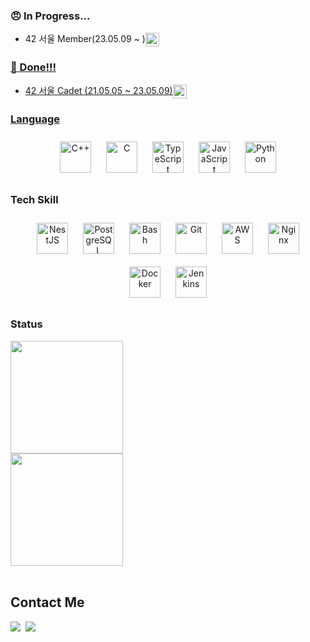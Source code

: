 
### 😠 In Progress...</br>
<!-- <div align='center'>
 <img align="center" height="30px" src="https://img.shields.io/badge/42Seoul-000000?style=flat-square&logo=42&logoColor=white"/> 	 
</div> -->


- 42 서울 Member(23.05.09 ~ )<a href="https://innovationacademy.kr/academy/contents/view?contentsNo=7&level=2&menuNo=8" target="_blank"><img align="center" height="22px" src="https://img.shields.io/badge/42Seoul-000000?style=flat-square&logo=42&logoColor=white"/>

### 🤗 Done!!!</br>
<!-- <div align='center'>
 <img align="center" height="30px" src="https://img.shields.io/badge/42Seoul-000000?style=flat-square&logo=42&logoColor=white"/> 	 
</div> -->

- 42 서울 Cadet (21.05.05 ~ 23.05.09)<a href="https://innovationacademy.kr/academy/contents/view?contentsNo=7&level=2&menuNo=8" target="_blank"><img align="center" height="22px" src="https://img.shields.io/badge/42Seoul-000000?style=flat-square&logo=42&logoColor=white"/>

### Language
<div align="center">  
<a href="https://www.cplusplus.com/" target="_blank"><img style="margin: 10px" src="https://profilinator.rishav.dev/skills-assets/cplusplus-original.svg" alt="C++" height="50" /></a>  
<a href="https://www.cprogramming.com/" target="_blank"><img style="margin: 10px" src="https://profilinator.rishav.dev/skills-assets/c-original.svg" alt="C" height="50" /></a>  
<a href="https://www.typescriptlang.org/" target="_blank"><img style="margin: 10px" src="https://profilinator.rishav.dev/skills-assets/typescript-original.svg" alt="TypeScript" height="50" /></a>  
<a href="https://www.javascript.com/" target="_blank"><img style="margin: 10px" src="https://profilinator.rishav.dev/skills-assets/javascript-original.svg" alt="JavaScript" height="50" /></a>  
<a href="https://www.python.org/" target="_blank"><img style="margin: 10px" src="https://profilinator.rishav.dev/skills-assets/python-original.svg" alt="Python" height="50" /></a>  
</div>

### Tech Skill
<div align="center">  
<a href="https://nestjs.com/" target="_blank"><img style="margin: 10px" src="https://profilinator.rishav.dev/skills-assets/nestjs.svg" alt="NestJS" height="50" /></a>  
<a href="https://www.postgresql.org/" target="_blank"><img style="margin: 10px" src="https://profilinator.rishav.dev/skills-assets/postgresql-original-wordmark.svg" alt="PostgreSQL" height="50" /></a>  
<a href="https://www.gnu.org/software/bash/" target="_blank"><img style="margin: 10px" src="https://profilinator.rishav.dev/skills-assets/gnu_bash-icon.svg" alt="Bash" height="50" /></a>  
<a href="https://github.com/" target="_blank"><img style="margin: 10px" src="https://profilinator.rishav.dev/skills-assets/git-scm-icon.svg" alt="Git" height="50" /></a>  
<a href="https://aws.amazon.com/" target="_blank"><img style="margin: 10px" src="https://profilinator.rishav.dev/skills-assets/amazonwebservices-original-wordmark.svg" alt="AWS" height="50" /></a>  
<a href="https://www.nginx.com/" target="_blank"><img style="margin: 10px" src="https://profilinator.rishav.dev/skills-assets/nginx-original.svg" alt="Nginx" height="50" /></a>
<a herf="https://docs.docker.com/" target="_blank"><img style="margin: 10px" src="https://profilinator.rishav.dev/skills-assets/docker-original-wordmark.svg" alt="Docker" height="50" />
<a href="https://www.jenkins.io/" target="_blank"><img style="margin: 10px" src="https://profilinator.rishav.dev/skills-assets/jenkins-icon.svg" alt="Jenkins" height="50" /></a>  
</div> 
</td><td valign="top" width="33%">

### Status
<div style="display:flex" align="center">

  <a target="_blank" rel="noreferrer noopener" href="https://solved.ac/profile/dododoo">
    <img height="180em" src="http://mazassumnida.wtf/api/v2/generate_badge?boj=dododoo">
  </a>

</div>
<div style="display:flex" align="center">

  <img height="180em" src="https://github-readme-stats.vercel.app/api?username=maindishes&show_icons=true&count_private=true&hide_border=true&theme=github_dark">

</div>

<br/>

<div style="display:flex" align="center">


</div>

## Contact Me 
<!-- BLOG-POST-LIST:START -->  
<p align="left">
	<a href="https://velog.io/@maindish"><img src="https://img.shields.io/badge/Tech%20Blog-11B48A?style=flat-round&logo=Vimeo&logoColor=white&link=https://velog.io/@dogfootbirdfoot"/></a>&nbsp
	<a href="mailto:42.4.junyopar@gmail.com"><img src="https://img.shields.io/badge/Gmail-d14836?style=flat-round&logo=Gmail&logoColor=white&link=keonwoo98@naver.com"/></a>
</p>
<!-- BLOG-POST-LIST:END -->  
